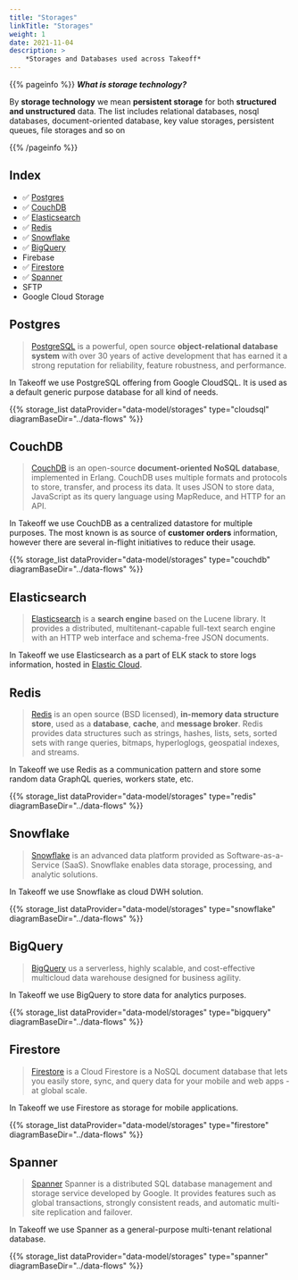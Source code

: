 ```yaml
---
title: "Storages"
linkTitle: "Storages"
weight: 1
date: 2021-11-04
description: >
    *Storages and Databases used across Takeoff*
---
```


{{% pageinfo %}}
_**What is storage technology?**_

By **storage technology** we mean **persistent storage** for both **structured and unstructured** data. The list includes
relational databases, nosql databases, document-oriented database, key value storages, persistent queues, file storages and so on

{{% /pageinfo %}}

## Index

- ✅ [Postgres](#postgres)
- ✅ [CouchDB](#couchdb)
- ✅ [Elasticsearch](#elasticsearch)
- ✅ [Redis](#redis)
- ✅ [Snowflake](#snowflake)
- ✅ [BigQuery](#bigquery)
- Firebase
- ✅ [Firestore](#firestore)
- ✅ [Spanner](#spanner)
- SFTP
- Google Cloud Storage

## Postgres

> [PostgreSQL](https://www.postgresql.org) is a powerful, open source **object-relational database system** with over 30 years of active development that has earned it a strong reputation for reliability, feature robustness, and performance.

In Takeoff we use PostgreSQL offering from Google CloudSQL. 
It is used as a default generic purpose database for all kind of needs.
 
{{% storage_list dataProvider="data-model/storages" type="cloudsql" diagramBaseDir="../data-flows" %}}

## CouchDB

> [CouchDB](https://docs.couchdb.org/en/stable/index.html) is an open-source **document-oriented NoSQL database**, implemented in Erlang. CouchDB uses multiple formats and protocols to store, transfer, and process its data. It uses JSON to store data, JavaScript as its query language using MapReduce, and HTTP for an API.

In Takeoff we use CouchDB as a centralized datastore for multiple purposes.
The most known is as source of **customer orders** information, however there are several in-flight initiatives to reduce their usage.

{{% storage_list dataProvider="data-model/storages" type="couchdb" diagramBaseDir="../data-flows" %}}

## Elasticsearch

> [Elasticsearch](https://www.elastic.co/elasticsearch/) is a **search engine** based on the Lucene library. It provides a distributed, multitenant-capable full-text search engine with an HTTP web interface and schema-free JSON documents.

In Takeoff we use Elasticsearch as a part of ELK stack to store logs information, hosted in [Elastic Cloud](https://kibana-cloud.tom.takeoff.com/).

## Redis 

> [Redis](https://redis.io) is an open source (BSD licensed), **in-memory data structure store**, used as a **database**, **cache**, and **message broker**. Redis provides data structures such as strings, hashes, lists, sets, sorted sets with range queries, bitmaps, hyperloglogs, geospatial indexes, and streams. 
 
In Takeoff we use Redis as a communication pattern and store some random data GraphQL queries, workers state, etc.

{{% storage_list dataProvider="data-model/storages" type="redis" diagramBaseDir="../data-flows" %}}

## Snowflake
> [Snowflake](https://docs.snowflake.com/en/) is an advanced data platform provided as Software-as-a-Service (SaaS). Snowflake enables data storage, processing, and analytic solutions.

In Takeoff we use Snowflake as cloud DWH solution.

{{% storage_list dataProvider="data-model/storages" type="snowflake" diagramBaseDir="../data-flows" %}}

## BigQuery
> [BigQuery](https://cloud.google.com/bigquery/) us a serverless, highly scalable, and cost-effective multicloud data warehouse designed for business agility.

In Takeoff we use BigQuery to store data for analytics purposes.

{{% storage_list dataProvider="data-model/storages" type="bigquery" diagramBaseDir="../data-flows" %}}

## Firestore
> [Firestore](https://firebase.google.com/products/firestore) is a Cloud Firestore is a NoSQL document database that lets you easily store, sync, and query data for your mobile and web apps - at global scale.

In Takeoff we use Firestore as storage for mobile applications.

{{% storage_list dataProvider="data-model/storages" type="firestore" diagramBaseDir="../data-flows" %}}

## Spanner

> [Spanner](https://cloud.google.com/spanner) Spanner is a distributed SQL database management and storage service developed by Google. It provides features such as global transactions, strongly consistent reads, and automatic multi-site replication and failover.

In Takeoff we use Spanner as a general-purpose multi-tenant relational database.

{{% storage_list dataProvider="data-model/storages" type="spanner" diagramBaseDir="../data-flows" %}}